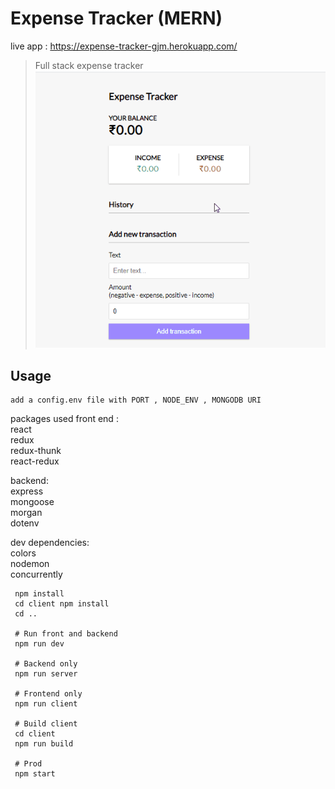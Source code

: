 # Expense Tracker (MERN)
live app : https://expense-tracker-gjm.herokuapp.com/
> Full stack expense tracker
![](expense-tracker.gif)
## Usage

```
add a config.env file with PORT , NODE_ENV , MONGODB URI
```
packages used
front end :<br/>
react <br/>
redux<br/>
redux-thunk<br/>
react-redux<br/>

backend:<br/>
express<br/>
mongoose<br/>
morgan<br/>
dotenv<br/>

dev dependencies:<br/>
colors<br/>
nodemon<br/>
concurrently<br/>
```
 npm install
 cd client npm install
 cd ..
 
 # Run front and backend
 npm run dev
 
 # Backend only
 npm run server
 
 # Frontend only
 npm run client
 
 # Build client
 cd client
 npm run build
 
 # Prod
 npm start
```
